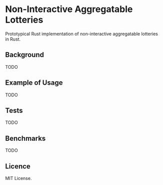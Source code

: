 # Non-Interactive Aggregatable Lotteries

Prototypical Rust implementation of non-interactive aggregatable lotteries in Rust.

## Background
TODO

## Example of Usage
TODO

## Tests
TODO

## Benchmarks
TODO

## Licence
MIT License.